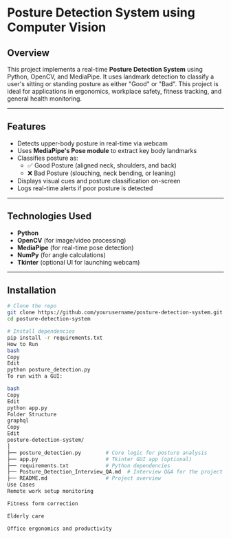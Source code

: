 # Posture Detection System using Computer Vision

## Overview

This project implements a real-time **Posture Detection System** using Python, OpenCV, and MediaPipe. It uses landmark detection to classify a user's sitting or standing posture as either "Good" or "Bad". This project is ideal for applications in ergonomics, workplace safety, fitness tracking, and general health monitoring.

---

## Features

- Detects upper-body posture in real-time via webcam
- Uses **MediaPipe's Pose module** to extract key body landmarks
- Classifies posture as:
  - ✅ Good Posture (aligned neck, shoulders, and back)
  - ❌ Bad Posture (slouching, neck bending, or leaning)
- Displays visual cues and posture classification on-screen
- Logs real-time alerts if poor posture is detected

---

## Technologies Used

- **Python**
- **OpenCV** (for image/video processing)
- **MediaPipe** (for real-time pose detection)
- **NumPy** (for angle calculations)
- **Tkinter** (optional UI for launching webcam)

---

## Installation

```bash
# Clone the repo
git clone https://github.com/yourusername/posture-detection-system.git
cd posture-detection-system

# Install dependencies
pip install -r requirements.txt
How to Run
bash
Copy
Edit
python posture_detection.py
To run with a GUI:

bash
Copy
Edit
python app.py
Folder Structure
graphql
Copy
Edit
posture-detection-system/
│
├── posture_detection.py        # Core logic for posture analysis
├── app.py                      # Tkinter GUI app (optional)
├── requirements.txt            # Python dependencies
├── Posture_Detection_Interview_QA.md  # Interview Q&A for the project
├── README.md                   # Project overview
Use Cases
Remote work setup monitoring

Fitness form correction

Elderly care

Office ergonomics and productivity
